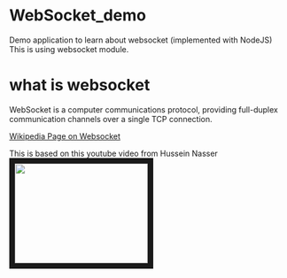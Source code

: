 # WebSocket_demo
Demo application to learn about websocket (implemented with NodeJS)
This is using websocket module.

# what is websocket
WebSocket is a computer communications protocol, providing full-duplex communication channels over a single TCP connection.

[Wikipedia Page on Websocket](https://en.wikipedia.org/wiki/WebSocket#:~:text=WebSocket%20is%20a%20computer%20communications,WebSocket%20is%20distinct%20from%20HTTP.)

This is based on this youtube video from Hussein Nasser
<a href="https://www.youtube.com/embed/2Nt-ZrNP22A
" target="_blank"><img src="https://www.youtube.com/embed/2Nt-ZrNP22A" 
alt="" width="240" height="180" border="10" /></a>
